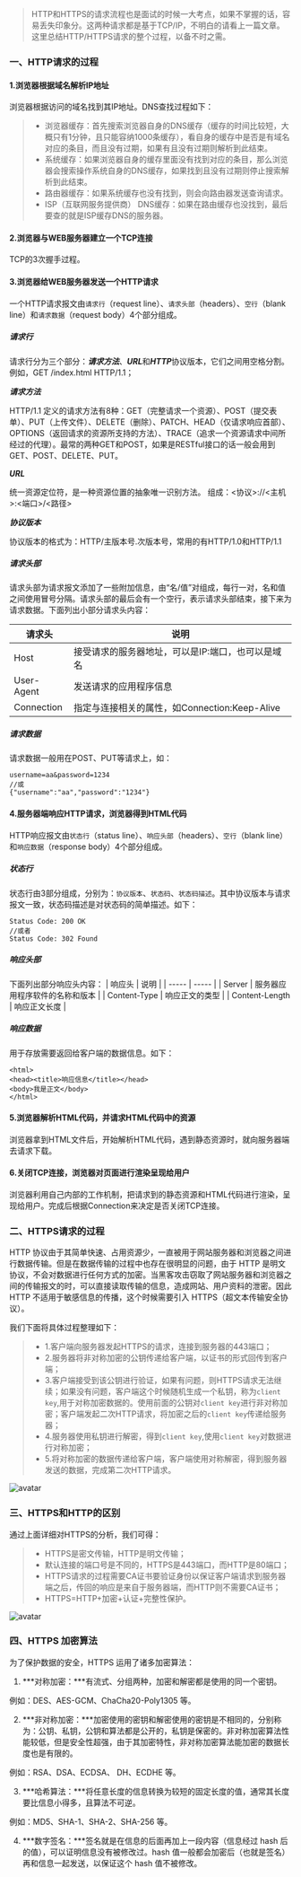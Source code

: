 > HTTP和HTTPS的请求流程也是面试的时候一大考点，如果不掌握的话，容易丢失印象分。这两种请求都是基于TCP/IP，不明白的请看上一篇文章。这里总结HTTP/HTTPS请求的整个过程，以备不时之需。

### 一、HTTP请求的过程

#### 1.浏览器根据域名解析IP地址

浏览器根据访问的域名找到其IP地址。DNS查找过程如下：
>- 浏览器缓存：首先搜索浏览器自身的DNS缓存（缓存的时间比较短，大概只有1分钟，且只能容纳1000条缓存），看自身的缓存中是否是有域名对应的条目，而且没有过期，如果有且没有过期则解析到此结束。
>- 系统缓存：如果浏览器自身的缓存里面没有找到对应的条目，那么浏览器会搜索操作系统自身的DNS缓存，如果找到且没有过期则停止搜索解析到此结束。
>- 路由器缓存：如果系统缓存也没有找到，则会向路由器发送查询请求。
>- ISP（互联网服务提供商） DNS缓存：如果在路由缓存也没找到，最后要查的就是ISP缓存DNS的服务器。

#### 2.浏览器与WEB服务器建立一个TCP连接

TCP的3次握手过程。

#### 3.浏览器给WEB服务器发送一个HTTP请求

一个HTTP请求报文由`请求行`（request line）、`请求头部`（headers）、`空行`（blank line）和`请求数据`（request body）4个部分组成。

##### 请求行

请求行分为三个部分：***请求方法***、***URL***和***HTTP***协议版本，它们之间用空格分割。例如，GET /index.html HTTP/1.1；

***请求方法***

HTTP/1.1 定义的请求方法有8种：GET（完整请求一个资源）、POST（提交表单）、PUT（上传文件）、DELETE（删除）、PATCH、HEAD（仅请求响应首部）、OPTIONS（返回请求的资源所支持的方法）、TRACE（追求一个资源请求中间所经过的代理）。最常的两种GET和POST，如果是RESTful接口的话一般会用到GET、POST、DELETE、PUT。

***URL***

统一资源定位符，是一种资源位置的抽象唯一识别方法。
组成：<协议>://<主机>:<端口>/<路径>

***协议版本***

协议版本的格式为：HTTP/主版本号.次版本号，常用的有HTTP/1.0和HTTP/1.1

##### 请求头部

请求头部为请求报文添加了一些附加信息，由“名/值”对组成，每行一对，名和值之间使用冒号分隔。请求头部的最后会有一个空行，表示请求头部结束，接下来为请求数据。下面列出小部分请求头内容：

| 请求头 | 说明 |
| ------ | ------ |
| Host | 接受请求的服务器地址，可以是IP:端口，也可以是域名 |
| User-Agent | 发送请求的应用程序信息 |
| Connection | 指定与连接相关的属性，如Connection:Keep-Alive |

##### 请求数据

请求数据一般用在POST、PUT等请求上，如：
```
username=aa&password=1234
//或
{"username":"aa","password":"1234"}
```

#### 4.服务器端响应HTTP请求，浏览器得到HTML代码

HTTP响应报文由`状态行`（status line）、`响应头部`（headers）、`空行`（blank line）和`响应数据`（response body）4个部分组成。

##### 状态行

状态行由3部分组成，分别为：`协议版本`、`状态码`、`状态码描述`。其中协议版本与请求报文一致，状态码描述是对状态码的简单描述。如下：
```
Status Code: 200 OK
//或者
Status Code: 302 Found
```

##### 响应头部

下面列出部分响应头内容：
| 响应头 | 说明 |
| ----- | ----- |
| Server | 服务器应用程序软件的名称和版本 |
| Content-Type | 响应正文的类型 |
| Content-Length | 响应正文长度 |

##### 响应数据

用于存放需要返回给客户端的数据信息。如下：

```
<html>
<head><title>响应信息</title></head>
<body>我是正文</body>
</html>
```

#### 5.浏览器解析HTML代码，并请求HTML代码中的资源

浏览器拿到HTML文件后，开始解析HTML代码，遇到静态资源时，就向服务器端去请求下载。

#### 6.关闭TCP连接，浏览器对页面进行渲染呈现给用户

浏览器利用自己内部的工作机制，把请求到的静态资源和HTML代码进行渲染，呈现给用户。完成后根据Connection来决定是否关闭TCP连接。

### 二、HTTPS请求的过程

HTTP 协议由于其简单快速、占用资源少，一直被用于网站服务器和浏览器之间进行数据传输。但是在数据传输的过程中也存在很明显的问题，由于 HTTP 是明文协议，不会对数据进行任何方式的加密。当黑客攻击窃取了网站服务器和浏览器之间的传输报文的时，可以直接读取传输的信息，造成网站、用户资料的泄密。因此 HTTP 不适用于敏感信息的传播，这个时候需要引入 HTTPS（超文本传输安全协议）。

我们下面将具体过程整理如下：

>- 1.客户端向服务器发起HTTPS的请求，连接到服务器的443端口；
>- 2.服务器将非对称加密的公钥传递给客户端，以证书的形式回传到客户端；
>- 3.客户端接受到该公钥进行验证，如果有问题，则HTTPS请求无法继续；如果没有问题，客户端这个时候随机生成一个私钥，称为`client key`,用于对称加密数据的。使用前面的公钥对`client key`进行非对称加密；客户端发起二次HTTP请求，将加密之后的`client key`传递给服务器；
>- 4.服务器使用私钥进行解密，得到`client key`,使用`client key`对数据进行对称加密；
>- 5.将对称加密的数据传递给客户端，客户端使用对称解密，得到服务器发送的数据，完成第二次HTTP请求。

![avatar](img/20200416173531.png)

### 三、HTTPS和HTTP的区别

通过上面详细对HTTPS的分析，我们可得：
>- HTTPS是密文传输，HTTP是明文传输；
>- 默认连接的端口号是不同的，HTTPS是443端口，而HTTP是80端口；
>- HTTPS请求的过程需要CA证书要验证身份以保证客户端请求到服务器端之后，传回的响应是来自于服务器端，而HTTP则不需要CA证书；
>- HTTPS=HTTP+加密+认证+完整性保护。

![avatar](img/20200416193226.png)

### 四、HTTPS 加密算法

为了保护数据的安全，HTTPS 运用了诸多加密算法：

1. ***对称加密：***有流式、分组两种，加密和解密都是使用的同一个密钥。

 例如：DES、AES-GCM、ChaCha20-Poly1305 等。

2. ***非对称加密：***加密使用的密钥和解密使用的密钥是不相同的，分别称为：公钥、私钥，公钥和算法都是公开的，私钥是保密的。非对称加密算法性能较低，但是安全性超强，由于其加密特性，非对称加密算法能加密的数据长度也是有限的。

 例如：RSA、DSA、ECDSA、 DH、ECDHE 等。

3. ***哈希算法：***将任意长度的信息转换为较短的固定长度的值，通常其长度要比信息小得多，且算法不可逆。

 例如：MD5、SHA-1、SHA-2、SHA-256 等。

4. ***数字签名：***签名就是在信息的后面再加上一段内容（信息经过 hash 后的值），可以证明信息没有被修改过。hash 值一般都会加密后（也就是签名）再和信息一起发送，以保证这个 hash 值不被修改。



